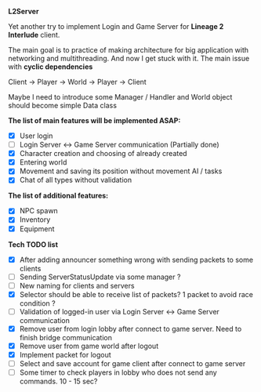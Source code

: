 **L2Server**

Yet another try to implement Login and Game Server for **Lineage 2 Interlude** client.

The main goal is to practice of making architecture for big application with networking and multithreading. And now I
get stuck with it. The main issue with **cyclic dependencies**

Client -> Player -> World -> Player -> Client

Maybe I need to introduce some Manager / Handler and World object should become simple Data class

**The list of main features will be implemented ASAP:**
- [X] User login
- [ ] Login Server <-> Game Server communication (Partially done)
- [X] Character creation and choosing of already created
- [X] Entering world
- [X] Movement and saving its position without movement AI / tasks
- [X] Chat of all types without validation

**The list of additional features:**
- [x] NPC spawn
- [x] Inventory
- [x] Equipment

**Tech TODO list**
- [x] After adding announcer something wrong with sending packets to some clients
- [ ] Sending ServerStatusUpdate via some manager ?
- [ ] New naming for clients and servers
- [x] Selector should be able to receive list of packets?  1 packet to avoid race condition ?
- [ ] Validation of logged-in user via Login Server <-> Game Server communication
- [x] Remove user from login lobby after connect to game server. Need to finish bridge communication
- [x] Remove user from game world after logout
- [x] Implement packet for logout
- [ ] Select and save account for game client after connect to game server
- [ ] Some timer to check players in lobby who does not send any commands. 10 - 15 sec? 